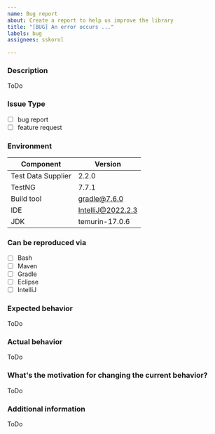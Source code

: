 ```yaml
---
name: Bug report
about: Create a report to help us improve the library
title: "[BUG] An error occurs ..."
labels: bug
assignees: sskorol

---
```


[//]: # (
. Note: for support questions, please use Stackoverflow. 
. This repository is for feature requests and bug reports only.
.
. Make sure you have a clear name for your issue. An example of good issue names:
.
. - NPE occurs while using DS with class level Test annotation
. - Add an ability to use DS with Factory annotation
. - External data sources support
)

### Description
[//]: # (
. Describe your problem in several sentences to give context.
)
ToDo

### Issue Type 
 - [ ] bug report
 - [ ] feature request
 
### Environment

| Component           | Version           |
|---------------------|-------------------|
| Test Data Supplier  | 2.2.0             |
| TestNG              | 7.7.1             |
| Build tool          | gradle@7.6.0      |
| IDE                 | IntelliJ@2022.2.3 |
| JDK                 | temurin-17.0.6    |

### Can be reproduced via

- [ ] Bash
- [ ] Maven
- [ ] Gradle
- [ ] Eclipse
- [ ] IntelliJ

### Expected behavior
[//]: # (
. Describe your vision on this issue.
)
ToDo

### Actual behavior
[//]: # (
. If the current behavior is a bug, please provide the steps to reproduce an issue. And if possible, a minimal demo of the problem.
)
ToDo

### What's the motivation for changing the current behavior?
[//]: # (
. Clarify your use case.
)
ToDo

### Additional information 
[//]: # (
. Detailed explanation, stacktrace, related issues, suggestions on 
. how to fix, links for us to understand a context, e.g. Stackoverflow
)
ToDo
